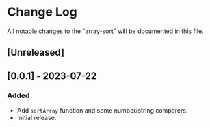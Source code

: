 # Change Log

All notable changes to the "array-sort" will be documented in this file.

## [Unreleased]

## [0.0.1] - 2023-07-22

### Added

- Add `sortArray` function and some number/string comparers.
- Initial release.

<!--
See: https://common-changelog.org/

## [0.0.1] - 2023-01-01

### Changed

### Added

### Removed

### Fixed
-->
